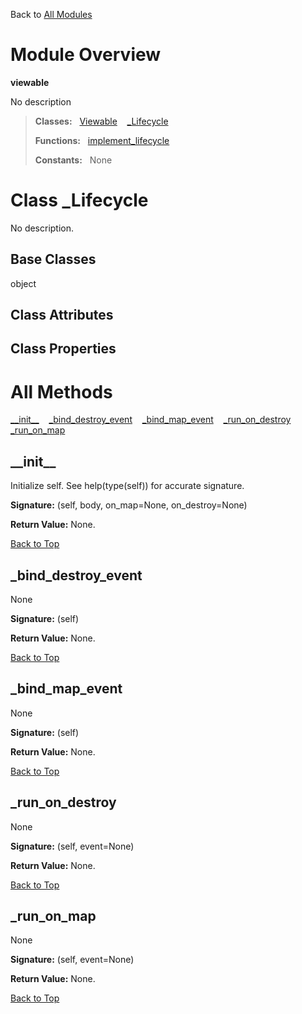 Back to [All Modules](https://github.com/pyrustic/viewable/blob/master/docs/modules/README.md#readme)

# Module Overview

**viewable**
 
No description

> **Classes:** &nbsp; [Viewable](https://github.com/pyrustic/viewable/blob/master/docs/modules/content/viewable/content/classes/Viewable.md#class-viewable) &nbsp;&nbsp; [\_Lifecycle](https://github.com/pyrustic/viewable/blob/master/docs/modules/content/viewable/content/classes/_Lifecycle.md#class-_lifecycle)
>
> **Functions:** &nbsp; [implement\_lifecycle](https://github.com/pyrustic/viewable/blob/master/docs/modules/content/viewable/content/functions.md#implement_lifecycle)
>
> **Constants:** &nbsp; None

# Class _Lifecycle
No description.

## Base Classes
object

## Class Attributes


## Class Properties


# All Methods
[\_\_init\_\_](#__init__) &nbsp;&nbsp; [\_bind\_destroy\_event](#_bind_destroy_event) &nbsp;&nbsp; [\_bind\_map\_event](#_bind_map_event) &nbsp;&nbsp; [\_run\_on\_destroy](#_run_on_destroy) &nbsp;&nbsp; [\_run\_on\_map](#_run_on_map)

## \_\_init\_\_
Initialize self.  See help(type(self)) for accurate signature.



**Signature:** (self, body, on\_map=None, on\_destroy=None)





**Return Value:** None.

[Back to Top](#module-overview)


## \_bind\_destroy\_event
None



**Signature:** (self)





**Return Value:** None.

[Back to Top](#module-overview)


## \_bind\_map\_event
None



**Signature:** (self)





**Return Value:** None.

[Back to Top](#module-overview)


## \_run\_on\_destroy
None



**Signature:** (self, event=None)





**Return Value:** None.

[Back to Top](#module-overview)


## \_run\_on\_map
None



**Signature:** (self, event=None)





**Return Value:** None.

[Back to Top](#module-overview)



